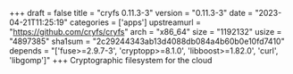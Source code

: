 +++
draft = false
title = "cryfs 0.11.3-3"
version = "0.11.3-3"
date = "2023-04-21T11:25:19"
categories = ['apps']
upstreamurl = "https://github.com/cryfs/cryfs"
arch = "x86_64"
size = "1192132"
usize = "4897385"
sha1sum = "2c29244343ab13d4088db084a4b60b0e10fd7410"
depends = "['fuse>=2.9.7-3', 'cryptopp>=8.1.0', 'libboost>=1.82.0', 'curl', 'libgomp']"
+++
Cryptographic filesystem for the cloud